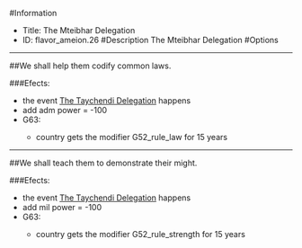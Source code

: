 #Information
 - Title: The Mteibhar Delegation
 - ID: flavor_ameion.26
#Description
The Mteibhar Delegation
#Options

___
##We shall help them codify common laws.

###Efects:<ul><li>the event [The Taychendi Delegation](../events/the_taychendi_delegation.md) happens</li><li>add adm power = -100</li><li>G63:</li><ul><li>country gets the modifier G52_rule_law for 15 years</li></ul></ul>

___
##We shall teach them to demonstrate their might.

###Efects:<ul><li>the event [The Taychendi Delegation](../events/the_taychendi_delegation.md) happens</li><li>add mil power = -100</li><li>G63:</li><ul><li>country gets the modifier G52_rule_strength for 15 years</li></ul></ul>

